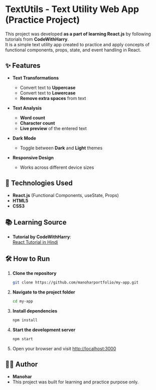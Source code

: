 
# TextUtils - Text Utility Web App (Practice Project)

This project was developed **as a part of learning React.js** by following tutorials from **CodeWithHarry**.  
It is a simple text utility app created to practice and apply concepts of functional components, props, state, and event handling in React.

## ✨ Features

- **Text Transformations**
  - Convert text to **Uppercase**
  - Convert text to **Lowercase**
  - **Remove extra spaces** from text

- **Text Analysis**
  - **Word count**
  - **Character count**
  - **Live preview** of the entered text

- **Dark Mode**
  - Toggle between **Dark** and **Light** themes

- **Responsive Design**
  - Works across different device sizes

## 🚀 Technologies Used

- **React.js** (Functional Components, useState, Props)
- **HTML5**
- **CSS3**

## 📚 Learning Source

- **Tutorial by CodeWithHarry**:  
  [React Tutorial in Hindi](https://www.youtube.com/playlist?list=PLu0W_9lII9agx66oZnT6IyhcMIbUMNMdt)

## 🛠️ How to Run

1. **Clone the repository**
   ```bash
   git clone https://github.com/manoharportfolio/my-app.git
   ```

2. **Navigate to the project folder**
   ```bash
   cd my-app
   ```

3. **Install dependencies**
   ```bash
   npm install
   ```

4. **Start the development server**
   ```bash
   npm start
   ```

5. Open your browser and visit [http://localhost:3000](http://localhost:3000)

## 🙋‍♂️ Author

- **Manohar**
- This project was built for learning and practice purpose only.
